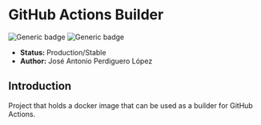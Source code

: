 # GitHub Actions Builder
![Generic badge](https://img.shields.io/badge/Author-José%20Antonio%20Perdiguero%20López-blue.svg)
![Generic badge](https://img.shields.io/badge/Status-Production-green.svg)

* **Status:** Production/Stable
* **Author:** José Antonio Perdiguero López

## Introduction

Project that holds a docker image that can be used as a builder for GitHub Actions.
